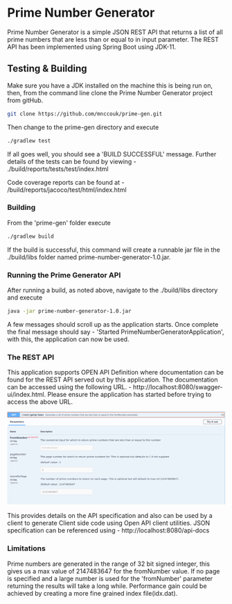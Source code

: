# Prime Number Generator

Prime Number Generator is a simple JSON REST API that returns a list of all prime numbers that are less than or equal to in input parameter. The REST API has been implemented using Spring Boot using JDK-11. 

## Testing & Building

Make sure you have a JDK installed on the machine this is being run on, then, from the command line clone the Prime Number Generator project from gitHub.
```bash
git clone https://github.com/mnccouk/prime-gen.git
```

Then change to the prime-gen directory and execute

```bash
./gradlew test
```

If all goes well, you should see a 'BUILD SUCCESSFUL' message. Further details of the tests can be found by viewing - 
./build/reports/tests/test/index.html

Code coverage reports can be found at - /build/reports/jacoco/test/html/index.html

### Building

From the 'prime-gen' folder execute
```bash
./gradlew build
```
If the build is successful, this command will create a runnable jar file in the ./build/libs folder named prime-number-generator-1.0.jar.

### Running the Prime Generator API
After running a build, as noted above, navigate to the ./build/libs directory and execute
```bash
java -jar prime-number-generator-1.0.jar
```
A few messages should scroll up as the application starts. Once complete the final message should say - 'Started PrimeNumberGeneratorApplication', with this, the application can now be used.


### The REST API 

This application supports OPEN API Definition where documentation can be found for the REST API served out by this application. The documentation can be accessed using the following URL. - http://localhost:8080/swagger-ui/index.html. Please ensure the application has started before trying to access the above URL.

![](images/OpenAPI.png)

This provides details on the API specification and also can be used by a client to generate Client side code using Open API client utilities. JSON specification can be referenced using - http://localhost:8080/api-docs


### Limitations
Prime numbers are generated in the range of 32 bit signed integer, this gives us a max value of 2147483647 for the fromNumber value.
If no page is specified and a large number is used for the 'fromNumber' parameter returning the results will take a long while.
Performance gain could be achieved by creating a more fine grained index file(idx.dat).  


 



